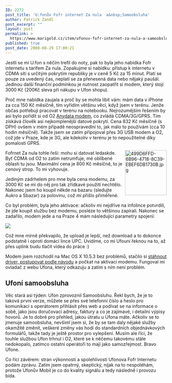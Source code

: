 ```yaml
---
ID: 2272
post_title: 'U:fonův Fofr internet Za nula  a&nbsp;Samoobsluha'
author: Patrick Zandl
post_excerpt: ""
layout: post
permalink: >
  https://www.marigold.cz/item/ufonuv-fofr-internet-za-nula-a-samoobsluha
published: true
post_date: 2008-08-29 17:00:21
---
```

Jestli se mi U:fon s něčím trefil do noty, pak to byla jeho nabídka Fofr internetu s tarifem Za nula. Zopakujme si nabídku: přístup k internetu v CDMA síti s určitým pokrytím republiky je v ceně 5 Kč za 15 minut. Platí se pouze za uvedený čas, neplatí se za přenesená data nebo nějaký paušál. Jedinou další finanční podmínkou je nutnost zaopatřit si modem, který stojí 3000 Kč (200Kč sleva při nákupu v Ufon shopu).

Proč mne nabídka zaujala a proč by se mohla líbit vám: mám data v iPhone za cca 150 Kč měsíčně, tím vyřídím většinu věcí, když jsem v terénu. Jenže občas potřebuji pracovat v terénu na notebooku. Nejrozumějším řešením by asi bylo pořídit si od O2 <a href="http://www.cz.o2.com/osobni/cz/telefony_a_zarizeni/modemy_a_data/detail.html?phoneId=538">Anydata modem</a>, co zvládá CDMA/3G/GPRS. Tím získává člověk asi nejkomplenější datové pokrytí. Cena 832 Kč měsíčně (s DPH) ovšem v mém případě neospravedlní to, jak málo to používám (cca 10 hodin měsíčně). Takže jsem se zatím připojoval přes 3G USB modem a O2, což jde v Praze, kde je 3G, ale kdekoliv v terénu je to nepoužitelné díky pomalosti GPRS. 

<img src="http://www.marigold.cz/wp-content/uploads/499d6ffd-6b96-4718-8c39-ebef6db1730b.jpg" alt="499D6FFD-6B96-4718-8C39-EBEF6DB1730B.jpg" border="0" width="130" height="141" align="right" />Fofrnet Za nula tohle řeší: mohu si datovat ledaskde. Byť CDMA od O2 to zatím netrumfuje, mé oblíbené oblasti tu jsou. Maximální cena je 800 Kč měsíčně, to je cenový strop. To mi vyhovuje. 

Jediným zádrhelem pro mne byla cena modemu, za 3000 Kč se mi do něj pro tak zřídkavé použití nechtělo. Nakonec jsem ho koupil někde na bazaru (sledujte Aukro a Sbazar) za polovinu, což mi přišlo přiměřené. 

Co byl problém, byla jeho aktivace: ačkoliv mi nejdříve na infolince potvrdili, že jde koupit službu bez modemu, posléze to většinou zapírali. Nakonec se zadařilo, modem jede a na Praze 4 mám následující parametry spojení: 

<a href="http://rychlost.cz"><img src="http://rychlost.cz/rs/20083436326.png"></a>

Což mne mírně překvapilo, že upload je lepší, než download a to dokonce podstatně i oproti domácí lince UPC. Uvidíme, co mi Ufouni řeknou na to, až přes uplink budu tlačit videa do práce :)

Modem jsem rozchodil na Mac OS X 10.5.3 bez problémů, stačilo si <a href="http://www.ufon.cz/cs/c/zakaznik-u-fonuv-fofr-internet-2/anydata-adu510l.htm">stáhnout driver, postupovat podle návodu</a> a počkat na aktivaci modemu. Fungoval mi ovladač z webu Ufona, který odkazuju a zatím s ním není problém.

<h2>Ufoní samoobsluha</h2>

Věc stará asi týden: Ufon zprovoznil Samoobsluhu. Řekl bych, že je to taková první verze, můžete se přes své telefonní číslo a heslo pro komunikaci s operátorem přihlásit přes web a podívat se na informace o sobě, jako jsou doručovací adresy, faktury a co je zajímavé, i detailní výpisy hovorů. Je to dobré pro přehled, jakou útratu u Ufona máte. Ačkoliv se to jmenuje samoobsluha, nevšiml jsem si, že by se tam daly nějaké služby okamžitě změnit, veškeré změny vás hodí do standardních objednávkových formulářů, takže tady je ještě prostor pro vylepšení. Musím ale říci, že touhle službou Ufon trhnul i O2, které se k něčemu takovému stále nedokopalo, zatímco ostatní operátoři to mají jako samozřejmost. Bravo Ufone. 

Co říci závěrem: stran výkonnosti a spolehlivosti Ufonova Fofr Internetu podám zprávu. Zatím jsem opatrný, skeptický, nijak na to nespoléhám, protože Ufonův Mobil je co do kvality signálu a tedy následně i provozu bída.